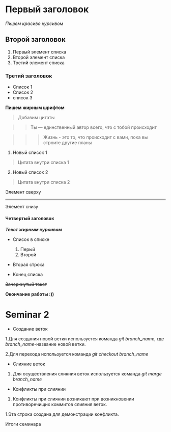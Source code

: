 # Первый заголовок

*Пишем красиво курсивом*

## Второй заголовок

1. Первый элемент списка
2. Второй элемент списка
3. Третий элемент списка

### Третий заголовок

* Список 1
* Список 2
* список 3

**Пишем жирным шрифтом**
>Добавим цитаты

>>Ты — единственный автор всего, что с тобой происходит

>>>Жизнь - это то, что происходит с вами, пока вы строите другие планы

1. Новый список 1

  > Цитата внутри списка 1

2. Новый список 2  

  > Цитата внутри списка 2

  Элемент сверху

  ---

  Элемент снизу

#### Четвертый заголовок

***Текст жирным курсивом***

* Список в списке
  1. Перый
  2. Второй

* Вторая строка
* Конец списка

~~Зачеркнутый текст~~

**Окончание работы :))**

# Seminar 2

* Создание веток

1.Для создания новой ветки используется команда *git branch_name*, где *branch_name*-название новой ветки.

2.Для перехода используется команда *git checkout branch_name*

* Слияние веток

1. Для осуществления слияния веток используется команда *git marge branch_name*





* Конфликты при слиянии

1. Конфликты при слиянии возникают при возникновении противоречищих коммитов слияния веток.


1.Эта строка создана для демонстрации конфликта.

Итоги семинара
















